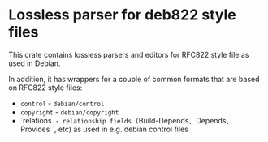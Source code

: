 Lossless parser for deb822 style files
======================================

This crate contains lossless parsers and editors for RFC822 style file as used
in Debian.

In addition, it has wrappers for a couple of common formats that are based
on RFC822 style files:

 * `control` - ``debian/control``
 * `copyright` - ``debian/copyright``
 * `relations`` - relationship fields
    (``Build-Depends``, ``Depends``, ``Provides``, etc) as used in e.g.  debian
    control files
